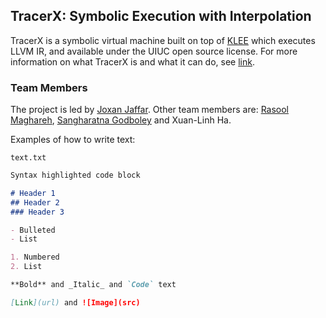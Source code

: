 ## TracerX: Symbolic Execution with Interpolation

TracerX is a symbolic virtual machine built on top of [KLEE](https://klee.github.io/) which executes LLVM IR, and available under the UIUC open source license. For more information on what TracerX is and what it can do, see [link](https://arxiv.org/...).

### Team Members

The project is led by [Joxan Jaffar](https://www.comp.nus.edu.sg/~joxan/). Other team members are: [Rasool Maghareh](https://www.comp.nus.edu.sg/~rasool/), [Sangharatna Godboley](...) and Xuan-Linh Ha.

Examples of how to write text:

`text.txt`

```markdown
Syntax highlighted code block

# Header 1
## Header 2
### Header 3

- Bulleted
- List

1. Numbered
2. List

**Bold** and _Italic_ and `Code` text

[Link](url) and ![Image](src)
```
